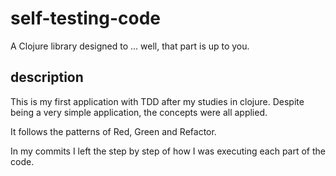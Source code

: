 # self-testing-code

A Clojure library designed to ... well, that part is up to you.

## description


This is my first application with TDD after my studies in clojure. Despite being a very simple application, the concepts were all applied.

It follows the patterns of Red, Green and Refactor.

In my commits I left the step by step of how I was executing each part of the code.
